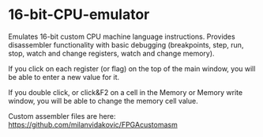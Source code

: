 # 16-bit-CPU-emulator
Emulates 16-bit custom CPU machine language instructions.
Provides disassembler functionality with basic debugging (breakpoints, step, run, stop, watch and change registers, watch and change memory).

If you click on each register (or flag) on the top of the main window, you will be able to enter a new value for it.

If you double click, or click&F2 on a cell in the Memory or Memory write window, you will be able to change the memory cell value.

Custom assembler files are here: https://github.com/milanvidakovic/FPGAcustomasm
  